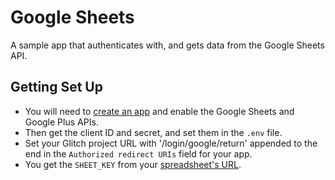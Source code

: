 Google Sheets
===============
A sample app that authenticates with, and gets data from the Google Sheets API.



## Getting Set Up
- You will need to [create an app](https://console.developers.google.com/apis/dashboard) and enable the Google Sheets and Google Plus APIs.
- Then get the client ID and secret, and set them in the `.env` file.
- Set your Glitch project URL with '/login/google/return' appended to the end in the `Authorized redirect URIs` field for your app.
- You get the `SHEET_KEY` from your [spreadsheet's URL](https://webapps.stackexchange.com/questions/74205/what-is-the-key-in-my-google-spreadsheets-url).

